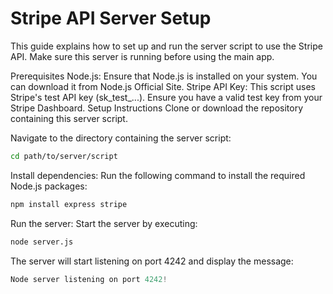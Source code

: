 # Stripe API Server Setup
This guide explains how to set up and run the server script to use the Stripe API. Make sure this server is running before using the main app.

Prerequisites
Node.js: Ensure that Node.js is installed on your system. You can download it from Node.js Official Site.
Stripe API Key: This script uses Stripe's test API key (sk_test_...). Ensure you have a valid test key from your Stripe Dashboard.
Setup Instructions
Clone or download the repository containing this server script.

Navigate to the directory containing the server script:
```bash
cd path/to/server/script
```

Install dependencies: Run the following command to install the required Node.js packages:
```bash
npm install express stripe
```
Run the server: Start the server by executing:

```bash
node server.js
```
The server will start listening on port 4242 and display the message:

```csharp
Node server listening on port 4242!
```
